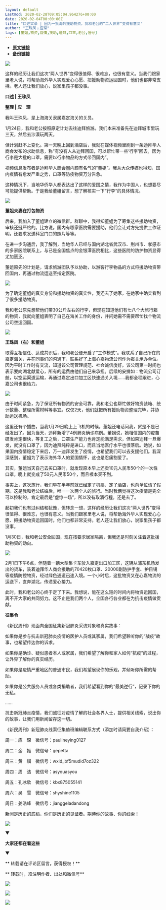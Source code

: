 ```yaml
---
layout: default
Lastmod: 2020-02-28T09:05:04.964276+00:00
date: 2020-02-04T00:00:00Z
title: "口述实录 | 因为一批海外援助物资，我和老公的“二人世界”变得有意义"
author: "王珠凤；应琛"
tags: [董姐,物资,疫情,援助,迪拜,口罩,老公,信号]
---
```


* [**原文链接**](http://mp.weixin.qq.com/s?__biz=MTUzMDQzNjMwMQ==&mid=2652824537&idx=2&sn=33908edb634765f759f4d4228e113b46&chksm=68ed2e7b5f9aa76da1055b2636df85b0c995b6c56d7486dcab6a62333838f3a521d8fe410813#rd)
* [**备份链接**](http://archive.ph/lJtN4)


![](/images/post/4c42c553070db3539d04a7c157f4313d.jpg)

这样的经历让我们这次“两人世界”变得很值得、很难忘，也很有意义。当我们跟家里老人说，将帮助海外华人实现爱心心愿、把援助物资运回国时，他们也都非常支持。老人还让我们放心，说家里孩子都没事。

**口述 | 王珠凤**

**整理 | 应　琛**

我叫王珠凤，是上海海关隶属嘉定海关的关员。

1月24日，我和老公按照原定计划去往迪拜旅游。我们本来准备先在迪拜城市里玩三天，然后去沙漠玩两天。

但计划赶不上变化。第一天晚上回到酒店后，我就在媒体视频里刷到一条迪拜华人商会发布的求助信息，称“有没有人从迪拜回国，可以帮忙带一些‘行李’回去，因为行李是大批的口罩，需要以行李物品的方式带回国内”。

视频信息发布者是迪拜华人商会圈内颇有名气的“董姐”。我从大众传媒也得知，国内疫情有愈发严重之势，口罩等防疫物资万分告急。

这种情况下，当地华侨华人都表达出了这样的爱国之情，我作为中国人，也想要尽可能提供帮助。于是我给董姐留言，想了解核实一下“行李”的具体情况。

![](/images/post/c82a97a8722484effc0bac36f0fb5a56.jpg)

**董姐夫妻在打包物资**

后来，我加入了董姐建立的微信群。群聊中，我得知董姐为了筹集这些援助物资，审核还挺严格的。比方说，国内有哪家医院需要援助，他们会让对方先提供工作证明，还要求发送科室门口的照片等等。  

在进一步沟通后，我了解到，当地华人已经与国内湖北省武汉市、荆州市、孝感市的多家医院联系上，与已是全国焦点的金银潭医院相比，这些医院的防护物资显得尤加匮乏。

董姐原先的计划是，请求旅游团队予以协助，以游客行李物品的方式将援助物资带回国内，再通过物流运送至指定医院。

![](/images/post/91a04319d878f28ea4e4dea8263c6274.jpg)

为了确定董姐的真实身份和援助物资的真实性，我还去了她家，在她家中确实看到了很多援助物资。  

我和老公原先想帮他们带30公斤左右的行李，但现在知道他们有七八个大旅行箱的物资，我就向董姐表明了自己在海关工作的身份，并问她需不需要帮忙找个物流公司空运回国。

![](/images/post/93a96b09cbe98ec5740d8fc8ca414adf.jpg)

**王珠凤（右）和董姐**

取得互相信任、达成共识后，我和老公便开启了“工作模式”。我联系了自己所在的嘉定海关，并在同事们的沟通下，联系好了上海心嘉物流公司作为报关承办单位。因为平时工作时有交流，知道该公司管理规范、社会诚信度好。该公司第一时间也表示要向湖北献爱心，所有的运费由他们自己来承担。后续的安排如：物流公司订舱，以空运渠道运输，再通过嘉定出口加工区快速通关入境……我都全程跟进，心嘉公司也很给力。  

![](/images/post/d1bb0ce29a9c12ef7da1c94fbd18bd31.jpg)

由于时间紧急，为了保证所有物资的安全可靠，我和老公也帮忙做好物资装箱、统计数量、整理所需材料等事宜。仅仅2天，他们就把所有援助物资整理完毕，并协助运送机场。  

这里还有个插曲，当我1月29日晚上上飞机的时候，董姐还电话问我，货是不是已经发出了。因为当天，迪拜新增了4例肺炎确诊病例。董姐说，她相信国内的疫苗研发肯定很快，等复工之后，口罩生产能力也肯定能满足需求，但如果迪拜一旦爆发，就没有口罩了，因为迪拜纯粹是进口，而且当地医疗水平也很落后。她说，如果国内疫情稳定下来后，万一迪拜发生了疫情，也希望我们可以去支援他们。我深深感到，董姐为了表示海外华人的爱国情怀，这也是忍痛割爱了。

其实，董姐当天自己去买口罩时，就发现原本早上还卖10元人民币50个的一次性口罩，晚上就变成了50元人民币50个，而且根本买不到。

事实上，这次旅行，我们早在半年前就已经定了机票、定了酒店，也向单位请了假期。这是我和老公结婚后，唯一一次两个人的旅行。当时我俩觉得这次疫情是完全可以控制的，肯定最后是“虚惊一场”，所以没有取消行程，还是去了。

起初我们也有过纠结和犹豫，但转念一想，这样的经历让我们这次“两人世界”变得很值得、很难忘，也很有意义。当我们跟家里老人说，将帮助海外华人实现爱心心愿、把援助物资运回国时，他们也都非常支持。老人还让我们放心，说家里孩子都没事。

1月30日，我和老公安全回国，现在按要求居家隔离，但我还是时刻关注着这批援助物资的动向。

![](/images/post/d99f4390a48703a4d08a7f838f742e86.jpg)

2月1日下午6点，伴随着一辆大型集卡车驶入嘉定出口加工区，这辆从浦东机场发出的货车，装着迪拜华人商会援助的70420枚口罩、20000副防护手套、护目镜等疫情防控物资，经过绿色通道迅速入境。一个小时后，这批物资又在心嘉物流的运送下，直奔湖北，传递爱心接力。  

此时，我和老公的心终于定了下来。我想说，能在这么短的时间内将物资运回国，离不开大家的共同努力。这不止是我们两个人，全国各行各业都在为抗击疫情做贡献。

**征集令**

《新民周刊》现面向全国征集新冠肺炎采访对象和真实故事：

如果你是参与抗击新冠肺炎疫情的医护人员或其家属，我们希望聆听你的“战疫”故事，也希望传达你的诉求。

如果你是确诊、疑似患者本人或家属，我们希望了解你和家人如何“抗疫”的过程，让外界了解你的真实经历。

如果你是疫情严重地区的普通市民，我们希望展现你的乐观，并倾听你所需的帮助。

如果你是公共服务人员或各类捐助者，我们希望看到你的“最美逆行”，记录下你的无私。

……

抗击新冠肺炎疫情，我们诚征对疫情了解的社会各界人士，提供相关线索，说出你的故事，让我们用新闻留存这一切。

《新民周刊》新冠肺炎线索征集值班编辑联系方式（添加时请简要自我介绍）：

周一：应　琛　微信号：paulineying0127

周二：金　姬　微信号：gepetta

周三：黄　祺　微信号：wxid\_bf5mudid7oz322

周四：周　洁　微信号：asyouasyou

周五：孔冰欣　微信号：kbx875055141

周六：吴　雪　微信号：shyshine1105

周日：姜浩峰　微信号：jianggeladandong

新闻是历史的底稿，你们是历史的见证者。期待你的故事、你的线索！

![](/images/post/1f5d8391583e261a286fb4c68551cf83.jpg)

▼

**大家还都在看这些**

▼

** 转载请在评论区留言，获得授权！**  

** 转载时，须注明作者、出处和微信号**

![](/images/post/3cabaf514879667f2ce43583353016ba.jpg)

![](/images/post/3c02600f481b41824f27b8e62cc25c8a.jpg)

![](/images/post/129491984af1fd3adcfffe945f1c76ad.jpg)

